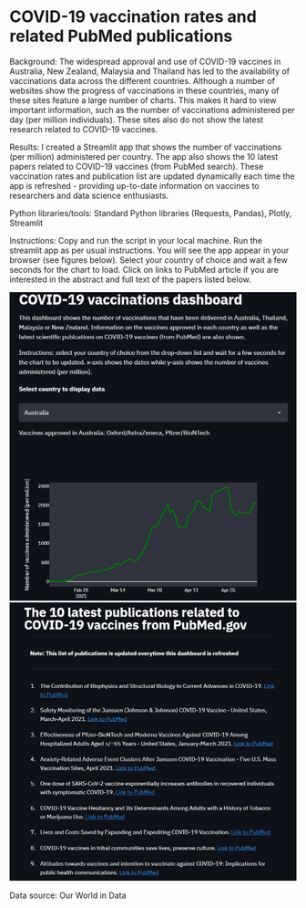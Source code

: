 # COVID-19 vaccination rates and related PubMed publications

Background: The widespread approval and use of COVID-19 vaccines in Australia, New Zealand, Malaysia and Thailand has led to the availability of vaccinations 
data across the different countries. Although a number of websites show the progress of vaccinations in these countries, many of these sites feature a large number of charts. 
This makes it hard to view important information, such as the number of vaccinations administered per day (per million individuals). 
These sites also do not show the latest research related to COVID-19 vaccines. 

Results: I created a Streamlit app that shows the number of vaccinations (per million) administered per country. 
The app also shows the 10 latest papers related to COVID-19 vaccines (from PubMed search). These vaccination rates and publication list are updated dynamically 
each time the app is refreshed - providing up-to-date information on vaccines to researchers and data science enthusiasts.

Python libraries/tools: Standard Python libraries (Requests, Pandas), Plotly, Streamlit

Instructions: Copy and run the script in your local machine. Run the streamlit app as per usual instructions. You will see the app appear in your browser (see figures below). Select your country of choice and wait a few seconds for the chart to load. Click on links to PubMed article if you are interested in the abstract and full text of the papers listed below.



![alt tag](https://github.com/andrewliew86/COVID-19-vaccines-dashboard/blob/master/fig1.PNG)
![alt tag](https://github.com/andrewliew86/COVID-19-vaccines-dashboard/blob/master/fig2.PNG)


Data source: Our World in Data
